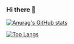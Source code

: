 ### Hi there 👋

<!--
**offLaneqq/offLaneqq** is a ✨ _special_ ✨ repository because its `README.md` (this file) appears on your GitHub profile.

Here are some ideas to get you started:
-->

[![Anurag's GitHub stats](https://github-readme-stats.vercel.app/api?username=offlaneqq&hide=prs,issues,contribs&show_icons=true&theme=radical)](https://github.com/anuraghazra/github-readme-stats)

[![Top Langs](https://github-readme-stats.vercel.app/api/top-langs/?username=offlaneqq&exclude_repo=Data_Science,Data-Science-Camp&layout=donut-vertical)](https://github.com/anuraghazra/github-readme-stats)
